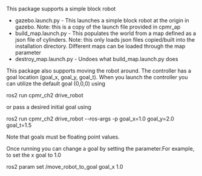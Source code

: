 This package supports a simple block robot
* gazebo.launch.py - This launches a simple block robot at the origin in gazebo. Note: this is a copy of the launch file provided in cpmr_ap
* build_map.launch.py - This populates the world from a map defined as a json file of cylinders. Note: this only loads json files copied/built into the installation directory.
Different maps can be loaded through the map parameter
* destroy_map.launch.py - Undoes what build_map.launch.py does

This package also supports moving the robot around. The controller has a goal location (goal_x, goal_y, goal_t). When you launch the controller you can utilize the default goal (0,0,0) using

ros2 run cpmr_ch2 drive_robot

or pass a desired initial goal using

ros2 run cpmr_ch2 drive_robot --ros-args -p goal_x=1.0 goal_y=2.0 goal_t=1.5

Note that goals must be floating point values.

Once running you can change a goal by setting the parameter.For example, to set the x goal to 1.0

ros2 param set /move_robot_to_goal goal_x 1.0




